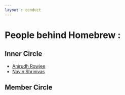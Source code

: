 ```yaml
---
layout : conduct
---
```


# People behind Homebrew : 

## Inner Circle 

- [Anirudh Rowjee](https://www.github.com/AnirudhRowjee)
- [Navin Shrinivas](https://www.github.com/NavinShrinivas)

## Member Circle 

